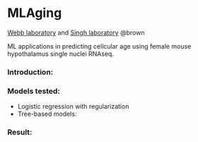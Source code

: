 # MLAging
[Webb laboratory](https://www.webblabatbrown.com/) and [Singh laboratory](https://rsinghlab.org/) @brown

ML applications in predicting cellcular age using female mouse hypothalamus single nuclei RNAseq. 

### Introduction:



### Models tested:
- Logistic regression with regularization
- Tree-based models: 

### Result:
